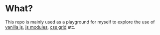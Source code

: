 # What?
This repo is mainly used as a playground for myself to explore the use of [vanilla js](https://developer.mozilla.org/en-US/docs/Web/JavaScript), [js modules](https://developer.mozilla.org/en-US/docs/Web/JavaScript/Guide/Modules), [css grid](https://learncssgrid.com/) etc.

